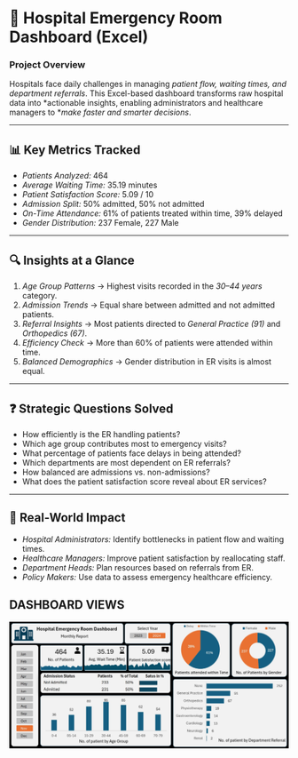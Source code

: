 # 🏥 Hospital Emergency Room Dashboard (Excel)

### Project Overview

Hospitals face daily challenges in managing *patient flow, waiting times, and department referrals*.
This Excel-based dashboard transforms raw hospital data into *actionable insights, enabling administrators and healthcare managers to **make faster and smarter decisions*.

---

## 📊 Key Metrics Tracked

* *Patients Analyzed:* 464
* *Average Waiting Time:* 35.19 minutes
* *Patient Satisfaction Score:* 5.09 / 10
* *Admission Split:* 50% admitted, 50% not admitted
* *On-Time Attendance:* 61% of patients treated within time, 39% delayed
* *Gender Distribution:* 237 Female, 227 Male

---

## 🔍 Insights at a Glance

1. *Age Group Patterns* → Highest visits recorded in the *30–44 years* category.
2. *Admission Trends* → Equal share between admitted and not admitted patients.
3. *Referral Insights* → Most patients directed to *General Practice (91)* and *Orthopedics (67)*.
4. *Efficiency Check* → More than 60% of patients were attended within time.
5. *Balanced Demographics* → Gender distribution in ER visits is almost equal.

---

## ❓ Strategic Questions Solved

* How efficiently is the ER handling patients?
* Which age group contributes most to emergency visits?
* What percentage of patients face delays in being attended?
* Which departments are most dependent on ER referrals?
* How balanced are admissions vs. non-admissions?
* What does the patient satisfaction score reveal about ER services?

---

## 💼 Real-World Impact

* *Hospital Administrators:* Identify bottlenecks in patient flow and waiting times.
* *Healthcare Managers:* Improve patient satisfaction by reallocating staff.
* *Department Heads:* Plan resources based on referrals from ER.
* *Policy Makers:* Use data to assess emergency healthcare efficiency.

## DASHBOARD VIEWS

![HOSPITALROOM](https://github.com/kaushikmanish34/Hospital-Emergency-Room-Dashboard/blob/main/Hospital%20Dashboard%20Final%20.jpg)

